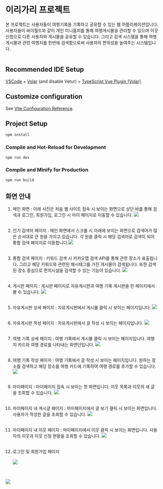 # 이리가리 프로젝트

본 프로젝트는 사용자들이 여행기록을 기록하고 공유할 수 있는 웹 어플리케이션입니다. 사용자들이 싸이월드와 같이 개인 미니홈피를 통해 여행게시물을 관리할 수 있으며 이웃 신청으로 다른 사용자와 게시물을 공유할 수 있습니다. 그리고 검색 시스템을 통해 여행 게시물과 관련 여행지를 한번에 검색함으로써 사용자의 편의성을 높여주는 시스템입니다.
<br/><br/>

## Recommended IDE Setup

[VSCode](https://code.visualstudio.com/) + [Volar](https://marketplace.visualstudio.com/items?itemName=Vue.volar) (and disable Vetur) + [TypeScript Vue Plugin (Volar)](https://marketplace.visualstudio.com/items?itemName=Vue.vscode-typescript-vue-plugin).

## Customize configuration

See [Vite Configuration Reference](https://vitejs.dev/config/).

## Project Setup

```sh
npm install
```

### Compile and Hot-Reload for Development

```sh
npm run dev
```

### Compile and Minify for Production

```sh
npm run build
```


## 화면 안내
1. 메인 화면 : 아래 사진은 처음 웹 사이트 접속 시 보이는 화면으로 상단 바를 통해 검색과 로그인, 회원가입, 로그인 시 마이 페이지로 이동할 수 있습니다.
<img src="docs/img/main.png"><br/><br/>

2. 인기 검색어 페이지 : 메인 화면에서 스크롤 시 아래에 보이는 화면으로 검색어가 많은 순서대로 큰 원을 가지고 있습니다. 각 원을 클릭 시 해당 검색어로 검색이 되어 통합 검색 페이지로 이동합니다.<img src="docs/img/main2.png"><br/><br/>

3. 통합 검색 페이지 : 키워드 검색 시 카카오맵 검색 API를 통해 관련 장소가 표출됩니다. 그리고 해당 키워드와 관련된 해시태그를 가진 게시물이 검색됩니다. 또한 검색된 장소 중심으로 편의시설을 검색할 수 있는 기능이 있습니다.
<img src="docs/img/search.png"><br/><br/>

4. 게시판 페이지 : 게시판 페이지로 자유게시판과 여행 기록 게시판을 한 페이지에서 볼 수 있습니다. 
<img src="docs/img/boardlist.png"><br/><br/>

5. 자유게시판 상세 페이지 : 자유게시판에서 게시물 클릭 시 보이는 페이지입니다.
<img src="docs/img/freeboard.png"><br/><br/>

6. 자유게시판 작성 페이지 : 자유게시판에서 글 작성 시 보이는 페이지입니다.
<img src="docs/img/freeboard_c.png"><br/><br/>

7. 여행 기록 상세 페이지 : 여행 기록에서 게시물 클릭 시 보이는 페이지입니다. 여행지 카드와 여행 경로를 나타내는 화면단입니다.
<img src="docs/img/planboard.png"><br/><br/>

8. 여행 기록 작성 페이지 : 여행 기록에서 글 작성 시 보이는 페이지입니다. 원하는 장소를 검색하고 해당 장소를 여행 카드에 기록하여 여행 경로를 추가할 수 있습니다.
<img src="docs/img/planboard_c.png"><br/><br/>

9. 마이페이지 : 마이페이지 접속 시 보이는 첫 화면입니다. 이웃 목록과 이웃의 새 글을 조회할 수 있습니다.
<img src="docs/img/mypage.png"><br/><br/>

10. 마이페이지 내 게시글 페이지 : 마이페이지에서 글 보기 클릭 시 보이는 화면입니다. 사용자가 작성한 글을 조회할 수 있습니다.
<img src="docs/img/mypage3.png"><br/><br/>

11. 마이페이지 내 이웃 페이지 : 마이페이지에서 이웃 클릭 시 보이는 화면입니다. 사용자의 이웃과 이웃 신청 현황을 조회할 수 있습니다.
<img src="docs/img/mypage2.png"><br/><br/>

12. 로그인 및 회원가입 페이지
<br/><br/>
<img src="docs/img/login.png"><br/><br/>
<br/>
<img src="docs/img/join.png"><br/><br/>


